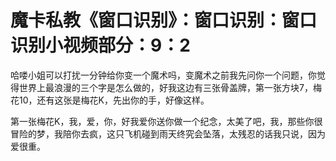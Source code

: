 # 魔卡私教《窗口识别》：窗口识别：窗口识别小视频部分：9：2

哈喽小姐可以打扰一分钟给你变一个魔术吗，变魔术之前我先问你一个问题，你觉得世界上最浪漫的三个字是怎么做的，好我这边有三张骨盖牌，第一张方块7，梅花10，还有这张是梅花K，先出你的手，好像这样。

第一张梅花K，我，爱，你，好我爱你送你做一个纪念，太美了吧，我，那些你很冒险的梦，我陪你去疯，这只飞机碰到雨天终究会坠落，太残忍的话我只说，因为爱很重。

